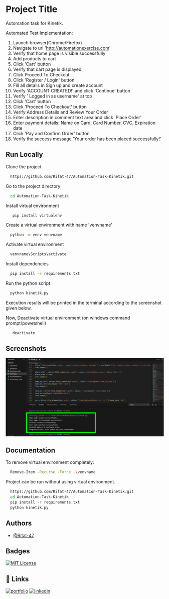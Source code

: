 
# Project Title

Automation task for Kinetik.

Automated Test Implementation:
1. Launch browser(Chrome/Firefox)
2. Navigate to url 'http://automationexercise.com'
3. Verify that home page is visible successfully
4. Add products to cart
5. Click 'Cart' button
6. Verify that cart page is displayed
7. Click Proceed To Checkout
8. Click 'Register / Login' button
9. Fill all details in Sign up and create account
10. Verify 'ACCOUNT CREATED!' and click 'Continue' button
11. Verify ' Logged in as username' at top
12. Click 'Cart' button
13. Click 'Proceed To Checkout' button
14. Verify Address Details and Review Your Order
15. Enter description in comment text area and click 'Place Order'
16. Enter payment details: Name on Card, Card Number, CVC, Expiration date
17. Click 'Pay and Confirm Order' button
18. Verify the success message 'Your order has been placed successfully!'



## Run Locally

Clone the project

```bash
  https://github.com/Rifat-47/Automation-Task-Kinetik.git
```

Go to the project directory
```bash
  cd Automation-Task-Kinetik
```

Install virtual environment
```bash
   pip install virtualenv
```

Create a virtual environment with name 'venvname'
```bash
  python -m venv venvname
```

Activate virtual environment
```bash
  venvname\Scripts\activate
```

Install dependencies
```bash
  pip install -r requirements.txt
```

Run the python script
```bash
  python kinetik.py
```
Execution results will be printed in the terminal according to the screenshot given below.

Now, Deactivate virtual environment (on windows command prompt/powetshell)
```bash
   deactivate
```
## Screenshots

![ScreenShot-1](https://github.com/Rifat-47/Automation-Task-Kinetik/blob/main/Screenshot_1.png)


## Documentation

To remove virtual environment completely: 
```bash
  Remove-Item -Recurse -Force .\venvname
```

Project can be run without using virtual environment.
```bash
  https://github.com/Rifat-47/Automation-Task-Kinetik.git
  cd Automation-Task-Kinetik
  pip install -r requirements.txt
  python kinetik.py
```

## Authors

- [@Rifat-47](https://github.com/Rifat-47)


## Badges

[![MIT License](https://img.shields.io/badge/License-MIT-green.svg)](https://choosealicense.com/licenses/mit/)



## 🔗 Links
[![portfolio](https://img.shields.io/badge/my_portfolio-000?style=for-the-badge&logo=ko-fi&logoColor=white)](https://github.com/Rifat-47)
[![linkedin](https://img.shields.io/badge/linkedin-0A66C2?style=for-the-badge&logo=linkedin&logoColor=white)](https://www.linkedin.com/in/rifat-ibn-taher/)

